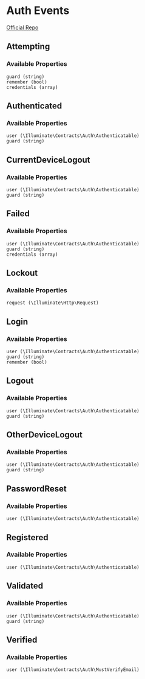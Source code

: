 # Auth Events
[Official Repo](https://github.com/laravel/framework/tree/8.x/src/Illuminate/Auth/Events)

## Attempting

### Available Properties

    guard (string)
    remember (bool)
    credentials (array)

## Authenticated

### Available Properties

    user (\Illuminate\Contracts\Auth\Authenticatable)
    guard (string)

## CurrentDeviceLogout

### Available Properties

    user (\Illuminate\Contracts\Auth\Authenticatable)
    guard (string)

## Failed

### Available Properties

    user (\Illuminate\Contracts\Auth\Authenticatable)
    guard (string)
    credentials (array)

## Lockout

### Available Properties

    request (\Illuminate\Http\Request)

## Login

### Available Properties

    user (\Illuminate\Contracts\Auth\Authenticatable)
    guard (string)
    remember (bool)

## Logout

### Available Properties

    user (\Illuminate\Contracts\Auth\Authenticatable)
    guard (string)

## OtherDeviceLogout

### Available Properties

    user (\Illuminate\Contracts\Auth\Authenticatable)
    guard (string)

## PasswordReset

### Available Properties

    user (\Illuminate\Contracts\Auth\Authenticatable)

## Registered

### Available Properties

    user (\Illuminate\Contracts\Auth\Authenticatable)

## Validated

### Available Properties

    user (\Illuminate\Contracts\Auth\Authenticatable)
    guard (string)

## Verified

### Available Properties

    user (\Illuminate\Contracts\Auth\MustVerifyEmail)
